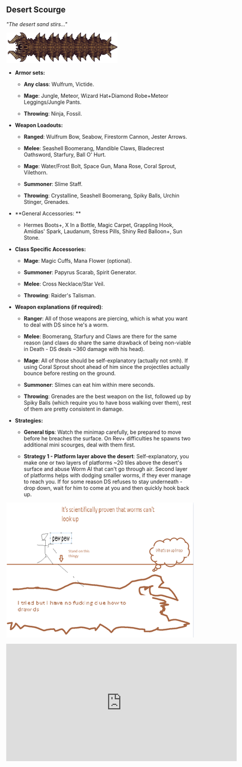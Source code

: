 ## Desert Scourge

*"The desert sand stirs..."*

![image alt text](/public/BMbpD6rCZ1qoniF20u7H2A_img_4.png)

* **Armor sets:**

    * **Any class**: Wulfrum, Victide.

    * **Mage**: Jungle, Meteor, Wizard Hat+Diamond Robe+Meteor Leggings/Jungle Pants.

    * **Throwing**: Ninja, Fossil.

* **Weapon Loadouts:**

    * **Ranged**: Wulfrum Bow, Seabow, Firestorm Cannon, Jester Arrows.

    * **Melee**: Seashell Boomerang, Mandible Claws, Bladecrest Oathsword, Starfury, Ball O' Hurt.

    * **Mage**: Water/Frost Bolt, Space Gun, Mana Rose, Coral Sprout, Vilethorn.

    * **Summoner**: Slime Staff.

    * **Throwing**: Crystalline, Seashell Boomerang, Spiky Balls, Urchin Stinger, Grenades.

* **General Accessories: **

    * Hermes Boots+, X In a Bottle, Magic Carpet, Grappling Hook, Amidias' Spark, Laudanum, Stress Pills, Shiny Red Balloon+, Sun Stone.

* **Class Specific Accessories:**

    * **Mage**: Magic Cuffs, Mana Flower (optional).

    * **Summoner**: Papyrus Scarab, Spirit Generator.

    * **Melee**: Cross Necklace/Star Veil.

    * **Throwing**: Raider's Talisman.

* **Weapon explanations (if required)**:

   * **Ranger**: All of those weapons are piercing, which is what you want to deal with DS since he's a worm.

   * **Melee**: Boomerang, Starfury and Claws are there for the same reason (and claws do share the same drawback of being non-viable in Death - DS deals ~360 damage with his head).

   * **Mage**: All of those should be self-explanatory (actually not smh).
If using Coral Sprout shoot ahead of him since the projectiles actually bounce before resting on the ground.

   * **Summoner**: Slimes can eat him within mere seconds.
    
   * **Throwing**: Grenades are the best weapon on the list, followed up by Spiky Balls (which require you to have boss walking over them), rest of them are pretty consistent in damage.

* **Strategies:**

   * **General tips**: Watch the minimap carefully, be prepared to move before he breaches the surface. On Rev+ difficulties he spawns two additional mini scourges, deal with them first. 

   * **Strategy 1 - Platform layer above the desert**: Self-explanatory, you make one or two layers of platforms ~20 tiles above the desert's surface and abuse Worm AI that can't go through air. Second layer of platforms helps with dodging smaller worms, if they ever manage to reach you. If for some reason DS refuses to stay underneath - drop down, wait for him to come at you and then quickly hook back up.

![image alt text](../public/BMbpD6rCZ1qoniF20u7H2A_img_5.png)

<div align="center"><iframe width="620" height="315" src="https://www.youtube.com/embed/qKwVbObLr-s" frameborder="0" allowfullscreen></iframe></div>
